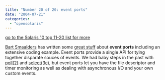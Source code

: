 ```yaml
---
title: "Number 20 of 20: event ports"
date: "2004-07-21"
categories: 
  - "opensolaris"
---
```


[go to the Solaris 10 top 11-20 list for more](http://dtrace.org/blogs/ahl/the_solaris_10_top_11)

[Bart Smaalders](http://blogs.sun.com/barts) has written some [great stuff](http://blogs.sun.com/roller/page/barts/20040720#entry_2_event_ports) about **event ports** including an extensive coding example. Event ports provide a single API for tying together disparate souces of events. We had baby steps in the past with [poll(2)](http://docs.sun.com/db/doc/817-0691/6mgfmmdr6?a=view) and [select(3c)](http://docs.sun.com/db/doc/817-0692/6mgfnkuos?a=view), but event ports let you have the file descriptor and timer monitoring as well as dealing with asynchronous I/O and your own custom events.
